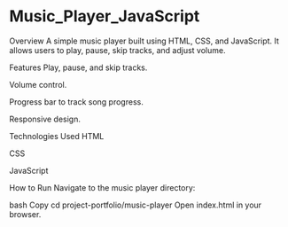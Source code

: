 # Music_Player_JavaScript

Overview
A simple music player built using HTML, CSS, and JavaScript. It allows users to play, pause, skip tracks, and adjust volume.

Features
Play, pause, and skip tracks.

Volume control.

Progress bar to track song progress.

Responsive design.

Technologies Used
HTML

CSS

JavaScript

How to Run
Navigate to the music player directory:

bash
Copy
cd project-portfolio/music-player
Open index.html in your browser.
